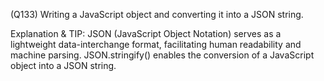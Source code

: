 (Q133) Writing a JavaScript object and converting it into a JSON string.

Explanation & TIP: JSON (JavaScript Object Notation) serves as a lightweight data-interchange format, facilitating human readability and machine parsing. JSON.stringify() enables the conversion of a JavaScript object into a JSON string.
